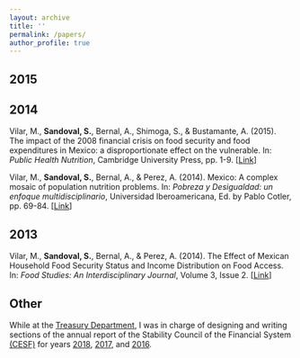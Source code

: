 ```yaml
---
layout: archive
title: ''
permalink: /papers/
author_profile: true
---
```


## 2015


## 2014

Vilar, M., **Sandoval, S.**, Bernal, A., Shimoga, S., & Bustamante, A. (2015). The impact of the 2008 financial crisis on food security and food expenditures in Mexico: a disproportionate effect on the vulnerable. In: *Public Health Nutrition*, Cambridge University Press, pp. 1-9. [[Link](https://sebastian-olascoaga.github.io/files/FinalPHN.pdf)]

Vilar, M., **Sandoval, S.**, Bernal, A., & Perez, A. (2014). Mexico: A complex mosaic of population nutrition problems. In: *Pobreza y Desigualdad: un enfoque multidisciplinario*, Universidad Iberoamericana, Ed. by Pablo Cotler, pp. 69-84. [[Link](https://sebastian-olascoaga.github.io/files/CapPobrezayDesigualdad.pdf)]

## 2013

Vilar, M., **Sandoval, S.**, Bernal, A., & Perez, A. (2014). The Effect of Mexican Household Food Security Status and Income Distribution on Food Access. In: *Food Studies: An Interdisciplinary Journal*, Volume 3, Issue 2. [[Link](https://sebastian-olascoaga.github.io/files/FoodStudies.pdf)]

## Other
While at the [Treasury Department](https://www.gob.mx/hacienda), I was in charge of designing and writing sections of the annual report of the Stability Council of the Financial System [(CESF)](https://www.cesf.gob.mx/) for years [2018](https://sebastian-olascoaga.github.io/files/2018_informe_anual_cesf.pdf), [2017](https://sebastian-olascoaga.github.io/files/2017_informe_anual_cesf.pdf), and [2016](https://sebastian-olascoaga.github.io/files/2016_informe_anual_cesf.pdf).
